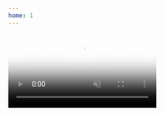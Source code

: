 ```yaml
---
home: 1
---
```


<article>

<div class="video-full" data-src="PUT THE LINK TO A PREFERRED STILL HERE" data-video="/assets/video/AP_Website_Slideshow_1.ogv" data-placeholder="PUT THE LINK TO A PREFERRED STILL HERE">
<video preload="auto" autoplay="autoplay" muted="muted" loop="" poster="PREFERRED STILL HERE AGAIN"><source src="/assets/video/AP_Website_Slideshow_1.ogv" type="video/ogg">
</video>
</div>

</article>
